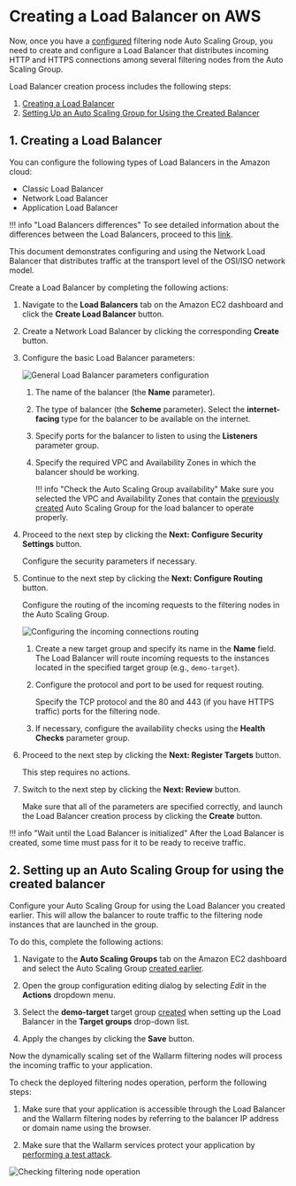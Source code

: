 [link-doc-asg-guide]:               autoscaling-group-guide.md  
[link-docs-check-operation]:        ../../installation-check-operation-en.md

[link-aws-lb-comparison]:           https://docs.aws.amazon.com/elasticloadbalancing/latest/userguide/what-is-load-balancing.html?icmpid=docs_elbv2_console#elb-features   

[img-lb-basics]:                    ../../../images/installation-ami/auto-scaling/common/load-balancing-guide/lb-create-1.png
[img-lb-routing]:                   ../../../images/installation-ami/auto-scaling/common/load-balancing-guide/lb-create-3.png
[img-checking-operation]:           ../../../images/admin-guides/test-attacks-quickstart.png

[anchor-create]:        #1-creating-a-load-balancer
[anchor-configure]:     #2-setting-up-an-auto-scaling-group-for-using-the-created-balancer

#   Creating a Load Balancer on AWS

Now, once you have a [configured][link-doc-asg-guide] filtering node Auto Scaling Group, you need to create and configure a Load Balancer that distributes incoming HTTP and HTTPS connections among several filtering nodes from the Auto Scaling Group.

Load Balancer creation process includes the following steps:
1.  [Creating a Load Balancer][anchor-create]
2.  [Setting Up an Auto Scaling Group for Using the Created Balancer][anchor-configure]

##  1.  Creating a Load Balancer

You can configure the following types of Load Balancers in the Amazon cloud:
*   Classic Load Balancer
*   Network Load Balancer
*   Application Load Balancer

!!! info "Load Balancers differences"
    To see detailed information about the differences between the Load Balancers, proceed to this [link][link-aws-lb-comparison].

This document demonstrates configuring and using the Network Load Balancer that distributes traffic at the transport level of the OSI/ISO network model.

Create a Load Balancer by completing the following actions: 
1.  Navigate to the **Load Balancers** tab on the Amazon EC2 dashboard and click the **Create Load Balancer** button.

2.  Create a Network Load Balancer by clicking the corresponding **Create** button.

3.  Configure the basic Load Balancer parameters:

    ![General Load Balancer parameters configuration][img-lb-basics]
    
    1.  The name of the balancer (the **Name** parameter).
    
    2.  The type of balancer (the **Scheme** parameter). Select the **internet-facing** type for the balancer to be available on the internet. 
    
    3.  Specify ports for the balancer to listen to using the **Listeners** parameter group.
    
    4.  Specify the required VPC and Availability Zones in which the balancer should be working.
        
        !!! info "Check the Auto Scaling Group availability"
            Make sure you selected the VPC and Availability Zones that contain the [previously created][link-doc-asg-guide] Auto Scaling Group for the load balancer to operate properly.
        
4.  Proceed to the next step by clicking the **Next: Configure Security Settings** button.

    Configure the security parameters if necessary.
    
5.  Continue to the next step by clicking the **Next: Configure Routing** button. 

    Configure the routing of the incoming requests to the filtering nodes in the Auto Scaling Group.

    ![Configuring the incoming connections routing][img-lb-routing]
    
    1.  Create a new target group and specify its name in the **Name** field. The Load Balancer will route incoming requests to the instances located in the specified target group (e.g., `demo-target`).
        
    2.  Configure the protocol and port to be used for request routing. 
    
        Specify the TCP protocol and the 80 and 443 (if you have HTTPS traffic) ports for the filtering node.
        
    3.  If necessary, configure the availability checks using the **Health Checks** parameter group.
    
6.  Proceed to the next step by clicking the **Next: Register Targets** button. 

    This step requires no actions. 
    
7.  Switch to the next step by clicking the **Next: Review** button.
    
    Make sure that all of the parameters are specified correctly, and launch the Load Balancer creation process by clicking the **Create** button.

!!! info "Wait until the Load Balancer is initialized"
    After the Load Balancer is created, some time must pass for it to be ready to receive traffic.

##  2.  Setting up an Auto Scaling Group for using the created balancer

Configure your Auto Scaling Group for using the Load Balancer you created earlier. This will allow the balancer to route traffic to the filtering node instances that are launched in the group.

To do this, complete the following actions:
1.  Navigate to the **Auto Scaling Groups** tab on the Amazon EC2 dashboard and select the Auto Scaling Group [created earlier][link-doc-asg-guide].

2.  Open the group configuration editing dialog by selecting *Edit* in the **Actions** dropdown menu. 

3.  Select the **demo-target** target group [created][anchor-create] when setting up the Load Balancer in the **Target groups** drop-down list.

4.  Apply the changes by clicking the **Save** button.

Now the dynamically scaling set of the Wallarm filtering nodes will process the incoming traffic to your application.

To check the deployed filtering nodes operation, perform the following steps:

1.  Make sure that your application is accessible through the Load Balancer and the Wallarm filtering nodes by referring to the balancer IP address or domain name using the browser.

2.  Make sure that the Wallarm services protect your application by [performing a test attack][link-docs-check-operation].

![Checking filtering node operation][img-checking-operation]